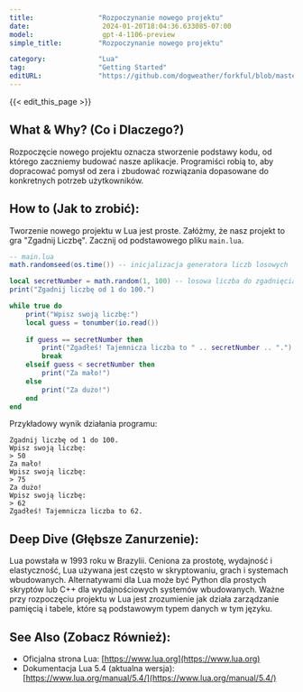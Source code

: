 ```yaml
---
title:                "Rozpoczynanie nowego projektu"
date:                  2024-01-20T18:04:36.633085-07:00
model:                 gpt-4-1106-preview
simple_title:         "Rozpoczynanie nowego projektu"

category:             "Lua"
tag:                  "Getting Started"
editURL:              "https://github.com/dogweather/forkful/blob/master/content/pl/lua/starting-a-new-project.md"
---
```


{{< edit_this_page >}}

## What & Why? (Co i Dlaczego?)
Rozpoczęcie nowego projektu oznacza stworzenie podstawy kodu, od którego zaczniemy budować nasze aplikacje. Programiści robią to, aby dopracować pomysł od zera i zbudować rozwiązania dopasowane do konkretnych potrzeb użytkowników.

## How to (Jak to zrobić):
Tworzenie nowego projektu w Lua jest proste. Załóżmy, że nasz projekt to gra "Zgadnij Liczbę". Zacznij od podstawowego pliku `main.lua`.

```Lua
-- main.lua
math.randomseed(os.time()) -- inicjalizacja generatora liczb losowych

local secretNumber = math.random(1, 100) -- losowa liczba do zgadnięcia
print("Zgadnij liczbę od 1 do 100.")

while true do
    print("Wpisz swoją liczbę:")
    local guess = tonumber(io.read())
    
    if guess == secretNumber then
        print("Zgadłeś! Tajemnicza liczba to " .. secretNumber .. ".")
        break
    elseif guess < secretNumber then
        print("Za mało!")
    else
        print("Za dużo!")
    end
end
```

Przykładowy wynik działania programu:
```
Zgadnij liczbę od 1 do 100.
Wpisz swoją liczbę:
> 50
Za mało!
Wpisz swoją liczbę:
> 75
Za dużo!
Wpisz swoją liczbę:
> 62
Zgadłeś! Tajemnicza liczba to 62.
```

## Deep Dive (Głębsze Zanurzenie):
Lua powstała w 1993 roku w Brazylii. Ceniona za prostotę, wydajność i elastyczność, Lua używana jest często w skryptowaniu, grach i systemach wbudowanych. Alternatywami dla Lua może być Python dla prostych skryptów lub C++ dla wydajnościowych systemów wbudowanych. Ważne przy rozpoczęciu projektu w Lua jest zrozumienie jak działa zarządzanie pamięcią i tabele, które są podstawowym typem danych w tym języku.

## See Also (Zobacz Również):
- Oficjalna strona Lua: [https://www.lua.org](https://www.lua.org)
- Dokumentacja Lua 5.4 (aktualna wersja): [https://www.lua.org/manual/5.4/](https://www.lua.org/manual/5.4/)
